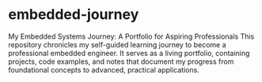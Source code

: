 # embedded-journey
My Embedded Systems Journey: A Portfolio for Aspiring Professionals This repository chronicles my self-guided learning journey to become a professional embedded engineer. It serves as a living portfolio, containing projects, code examples, and notes that document my progress from foundational concepts to advanced, practical applications.
